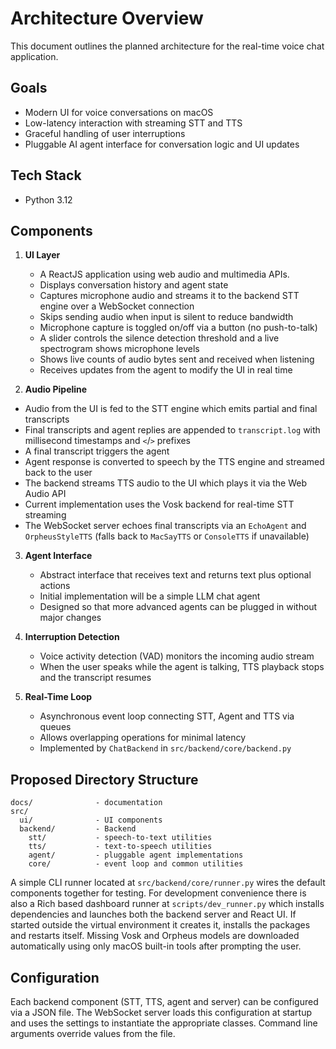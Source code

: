 # Architecture Overview

This document outlines the planned architecture for the real-time voice chat application.

## Goals

- Modern UI for voice conversations on macOS
- Low-latency interaction with streaming STT and TTS
- Graceful handling of user interruptions
- Pluggable AI agent interface for conversation logic and UI updates

## Tech Stack

- Python 3.12

## Components

1. **UI Layer**
   - A ReactJS application using web audio and multimedia APIs.
   - Displays conversation history and agent state
   - Captures microphone audio and streams it to the backend STT engine over a WebSocket connection
   - Skips sending audio when input is silent to reduce bandwidth
   - Microphone capture is toggled on/off via a button (no push-to-talk)
   - A slider controls the silence detection threshold and a live spectrogram
     shows microphone levels
   - Shows live counts of audio bytes sent and received when listening
   - Receives updates from the agent to modify the UI in real time

2. **Audio Pipeline**
  - Audio from the UI is fed to the STT engine which emits partial and final transcripts
  - Final transcripts and agent replies are appended to `transcript.log`
    with millisecond timestamps and `<`/`>` prefixes
  - A final transcript triggers the agent
  - Agent response is converted to speech by the TTS engine and streamed back to the user
  - The backend streams TTS audio to the UI which plays it via the Web Audio API
  - Current implementation uses the Vosk backend for real-time STT streaming
  - The WebSocket server echoes final transcripts via an `EchoAgent` and
    `OrpheusStyleTTS` (falls back to `MacSayTTS` or `ConsoleTTS` if unavailable)

3. **Agent Interface**
   - Abstract interface that receives text and returns text plus optional actions
   - Initial implementation will be a simple LLM chat agent
   - Designed so that more advanced agents can be plugged in without major changes

4. **Interruption Detection**
   - Voice activity detection (VAD) monitors the incoming audio stream
   - When the user speaks while the agent is talking, TTS playback stops and the transcript resumes

5. **Real-Time Loop**
   - Asynchronous event loop connecting STT, Agent and TTS via queues
   - Allows overlapping operations for minimal latency
   - Implemented by `ChatBackend` in `src/backend/core/backend.py`

## Proposed Directory Structure

```
docs/              - documentation
src/
  ui/              - UI components
  backend/         - Backend
    stt/           - speech-to-text utilities
    tts/           - text-to-speech utilities
    agent/         - pluggable agent implementations
    core/          - event loop and common utilities
```

A simple CLI runner located at `src/backend/core/runner.py` wires the default
components together for testing. For development convenience there is also a
 Rich based dashboard runner at `scripts/dev_runner.py` which installs
 dependencies and launches both the backend server and React UI. If started
 outside the virtual environment it creates it, installs the packages and
 restarts itself. Missing Vosk and Orpheus models are downloaded automatically
 using only macOS built-in tools after prompting the user.

## Configuration

Each backend component (STT, TTS, agent and server) can be configured via a JSON
file. The WebSocket server loads this configuration at startup and uses the
settings to instantiate the appropriate classes. Command line arguments override
values from the file.
